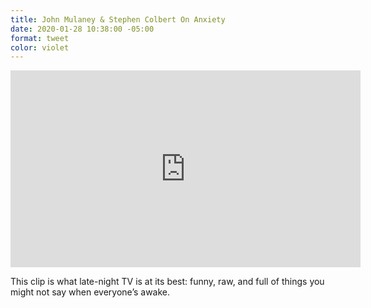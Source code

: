 ```yaml
---
title: John Mulaney & Stephen Colbert On Anxiety
date: 2020-01-28 10:38:00 -05:00
format: tweet
color: violet
---
```


<iframe width="560" height="315" src="https://www.youtube.com/embed/zGf6CGBbWFU" frameborder="0" allow="accelerometer; autoplay; encrypted-media; gyroscope; picture-in-picture" allowfullscreen></iframe>

This clip is what late-night TV is at its best: funny, raw, and full of things you might not say when everyone’s awake.